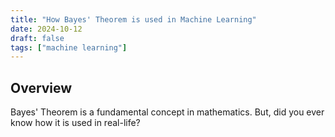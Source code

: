 ```yaml
---
title: "How Bayes' Theorem is used in Machine Learning"
date: 2024-10-12
draft: false
tags: ["machine learning"]
---
```


## Overview

Bayes' Theorem is a fundamental concept in mathematics. But, did you ever know how it is used in real-life?
